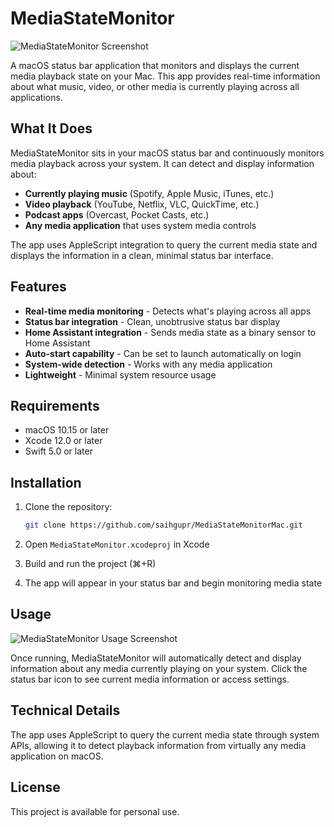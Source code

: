 # MediaStateMonitor

![MediaStateMonitor Screenshot](https://i.imgur.com/wr5PJA5.png)

A macOS status bar application that monitors and displays the current media playback state on your Mac. This app provides real-time information about what music, video, or other media is currently playing across all applications.

## What It Does

MediaStateMonitor sits in your macOS status bar and continuously monitors media playback across your system. It can detect and display information about:

- **Currently playing music** (Spotify, Apple Music, iTunes, etc.)
- **Video playback** (YouTube, Netflix, VLC, QuickTime, etc.)
- **Podcast apps** (Overcast, Pocket Casts, etc.)
- **Any media application** that uses system media controls

The app uses AppleScript integration to query the current media state and displays the information in a clean, minimal status bar interface.

## Features

- **Real-time media monitoring** - Detects what's playing across all apps
- **Status bar integration** - Clean, unobtrusive status bar display
- **Home Assistant integration** - Sends media state as a binary sensor to Home Assistant
- **Auto-start capability** - Can be set to launch automatically on login
- **System-wide detection** - Works with any media application
- **Lightweight** - Minimal system resource usage

## Requirements

- macOS 10.15 or later
- Xcode 12.0 or later
- Swift 5.0 or later

## Installation

1. Clone the repository:
   ```bash
   git clone https://github.com/saihgupr/MediaStateMonitorMac.git
   ```

2. Open `MediaStateMonitor.xcodeproj` in Xcode

3. Build and run the project (⌘+R)

4. The app will appear in your status bar and begin monitoring media state

## Usage

![MediaStateMonitor Usage Screenshot](https://i.imgur.com/ICl6zVP.png)

Once running, MediaStateMonitor will automatically detect and display information about any media currently playing on your system. Click the status bar icon to see current media information or access settings.

## Technical Details

The app uses AppleScript to query the current media state through system APIs, allowing it to detect playback information from virtually any media application on macOS.

## License

This project is available for personal use.

